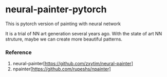 # neural-painter-pytorch
This is pytorch version of painting with neural network

It is a trial of NN art generation several years ago. With the state of art NN struture, maybe we can create more beautiful patterns.

### Reference 
1. neural-painter[https://github.com/zxytim/neural-painter]
2. npainter[https://github.com/rupeshs/npainter]
